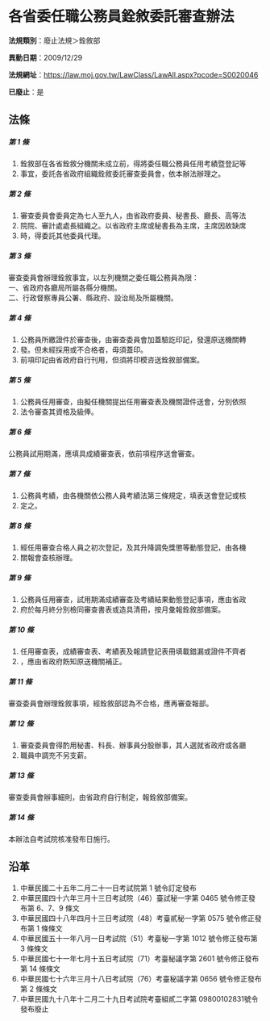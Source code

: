 # 各省委任職公務員銓敘委託審查辦法

**法規類別**：廢止法規＞銓敘部

**異動日期**：2009/12/29  

**法規網址**：https://law.moj.gov.tw/LawClass/LawAll.aspx?pcode=S0020046

**已廢止**：是



## 法條
##### 第 1 條
1. 銓敘部在各省銓敘分機關未成立前，得將委任職公務員任用考績暨登記等
1. 事宜，委託各省政府組織銓敘委託審查委員會，依本辦法辦理之。

##### 第 2 條
1. 審查委員會委員定為七人至九人，由省政府委員、秘書長、廳長、高等法
1. 院院、審計處處長組織之。以省政府主席或秘書長為主席，主席因故缺席
1. 時，得委託其他委員代理。

##### 第 3 條
審查委員會辦理銓敘事宜，以左列機關之委任職公務員為限：  
一、省政府各廳局所屬各縣分機關。  
二、行政督察專員公署、縣政府、設治局及所屬機關。

##### 第 4 條
1. 公務員所繳證件於審查後，由審查委員會加蓋驗訖印記，發還原送機關轉
1. 發。但未經採用或不合格者，毋須蓋印。
1. 前項印記由省政府自行刊用，但須將印模咨送銓敘部備案。

##### 第 5 條
1. 公務員任用審查，由擬任機關提出任用審查表及機關證件送會，分別依照
1. 法令審查其資格及級俸。

##### 第 6 條
公務員試用期滿，應填具成績審查表，依前項程序送會審查。

##### 第 7 條
1. 公務員考績，由各機關依公務人員考績法第三條規定，填表送會登記或核
1. 定之。

##### 第 8 條
1. 經任用審查合格人員之初次登記，及其升降調免獎懲等動態登記，由各機
1. 關報會查核辦理。

##### 第 9 條
1. 公務員任用審查，試用期滿成績審查及考績結果動態登記事項，應由省政
1. 府於每月終分別檢同審查書表或造具清冊，按月彙報銓敘部備案。

##### 第 10 條
1. 任用審查表，成績審查表、考績表及報請登記表冊填載錯漏或證件不齊者
1. ，應由省政府飭知原送機關補正。

##### 第 11 條
審查委員會辦理銓敘事項，經銓敘部認為不合格，應再審查報部。

##### 第 12 條
1. 審查委員會得酌用秘書、科長、辦事員分股辦事，其人選就省政府或各廳
1. 職員中調充不另支薪。

##### 第 13 條
審查委員會辦事細則，由省政府自行制定，報銓敘部備案。

##### 第 14 條
本辦法自考試院核准發布日施行。

## 沿革
1. 中華民國二十五年二月二十一日考試院第 1  號令訂定發布
1. 中華民國四十六年三月十三日考試院（46）臺試秘一字第 0465 號令修正發布第 6、7、9  條文
1. 中華民國四十八年四月十三日考試院（48）考臺貳秘一字第 0575 號令修正發布第 1  條條文
1. 中華民國五十一年八月一日考試院（51）考臺秘一字第 1012 號令修正發布第 3  條條文
1. 中華民國七十一年七月十五日考試院（71）考臺秘議字第 2601 號令修正發布第 14 條條文
1. 中華民國七十六年三月十八日考試院（76）考臺秘議字第 0656 號令修正發布第 2  條條文
1. 中華民國九十八年十二月二十九日考試院考臺組貳二字第 09800102831號令發布廢止
